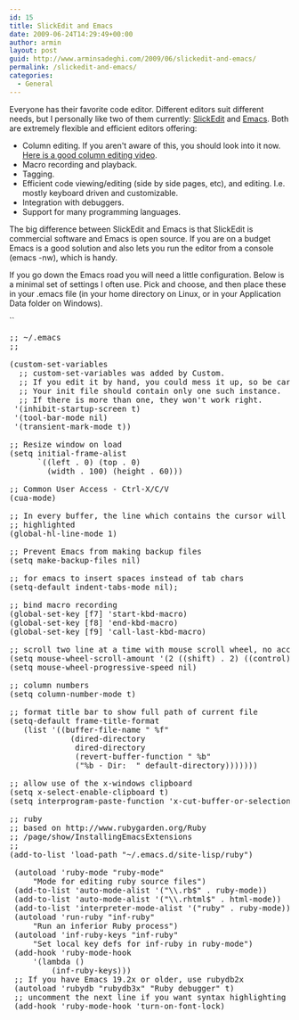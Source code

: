 ```yaml
---
id: 15
title: SlickEdit and Emacs
date: 2009-06-24T14:29:49+00:00
author: armin
layout: post
guid: http://www.arminsadeghi.com/2009/06/slickedit-and-emacs/
permalink: /slickedit-and-emacs/
categories:
  - General
---
```

<!-- google_ad_section_start -->

Everyone has their favorite code editor. Different editors suit different needs, but I personally like two of them currently: [SlickEdit](http://www.slickedit.com/) and [Emacs](http://www.gnu.org/software/emacs/). Both are extremely flexible and efficient editors offering:

  * Column editing. If you aren't aware of this, you should look into it now. [Here is a good column editing video](http://www.vimeo.com/1168225?pg=embed&sec=1168225). 
  * Macro recording and playback.
  * Tagging.
  * Efficient code viewing/editing (side by side pages, etc), and editing. I.e. mostly keyboard driven and customizable. 
  * Integration with debuggers.
  * Support for many programming languages.

The big difference between SlickEdit and Emacs is that SlickEdit is commercial software and Emacs is open source. If you are on a budget Emacs is a good solution and also lets you run the editor from a console (emacs -nw), which is handy.

<!--break-->

<!--break-->

If you go down the Emacs road you will need a little configuration. Below is a minimal set of settings I often use. Pick and choose, and then place these in your .emacs file (in your home directory on Linux, or in your Application Data folder on Windows).
  
``

<pre>;; ~/.emacs
;;

(custom-set-variables
  ;; custom-set-variables was added by Custom.
  ;; If you edit it by hand, you could mess it up, so be careful.
  ;; Your init file should contain only one such instance.
  ;; If there is more than one, they won&#039;t work right.
 &#039;(inhibit-startup-screen t)
 &#039;(tool-bar-mode nil)
 &#039;(transient-mark-mode t))

;; Resize window on load
(setq initial-frame-alist
      `((left . 0) (top . 0)
        (width . 100) (height . 60)))

;; Common User Access - Ctrl-X/C/V
(cua-mode)

;; In every buffer, the line which contains the cursor will be fully
;; highlighted
(global-hl-line-mode 1)

;; Prevent Emacs from making backup files
(setq make-backup-files nil) 

;; for emacs to insert spaces instead of tab chars
(setq-default indent-tabs-mode nil);

;; bind macro recording
(global-set-key [f7] &#039;start-kbd-macro)
(global-set-key [f8] &#039;end-kbd-macro)
(global-set-key [f9] &#039;call-last-kbd-macro)

;; scroll two line at a time with mouse scroll wheel, no acceleration
(setq mouse-wheel-scroll-amount &#039;(2 ((shift) . 2) ((control) . nil)))
(setq mouse-wheel-progressive-speed nil)

;; column numbers
(setq column-number-mode t)

;; format title bar to show full path of current file
(setq-default frame-title-format
   (list &#039;((buffer-file-name " %f"
             (dired-directory
              dired-directory
              (revert-buffer-function " %b"
              ("%b - Dir:  " default-directory))))))) 

;; allow use of the x-windows clipboard
(setq x-select-enable-clipboard t)
(setq interprogram-paste-function &#039;x-cut-buffer-or-selection-value)

;; ruby                                                                         
;; based on http://www.rubygarden.org/Ruby
;; /page/show/InstallingEmacsExtensions  
;;                                                                              
(add-to-list &#039;load-path "~/.emacs.d/site-lisp/ruby")

 (autoload &#039;ruby-mode "ruby-mode"
     "Mode for editing ruby source files")
 (add-to-list &#039;auto-mode-alist &#039;("\\.rb$" . ruby-mode))
 (add-to-list &#039;auto-mode-alist &#039;("\\.rhtml$" . html-mode))
 (add-to-list &#039;interpreter-mode-alist &#039;("ruby" . ruby-mode))
 (autoload &#039;run-ruby "inf-ruby"
     "Run an inferior Ruby process")
 (autoload &#039;inf-ruby-keys "inf-ruby"
     "Set local key defs for inf-ruby in ruby-mode")
 (add-hook &#039;ruby-mode-hook
     &#039;(lambda ()
         (inf-ruby-keys)))
 ;; If you have Emacs 19.2x or older, use rubydb2x                              
 (autoload &#039;rubydb "rubydb3x" "Ruby debugger" t)
 ;; uncomment the next line if you want syntax highlighting                     
 (add-hook &#039;ruby-mode-hook &#039;turn-on-font-lock)
</pre></p> 

<!-- google_ad_section_end -->